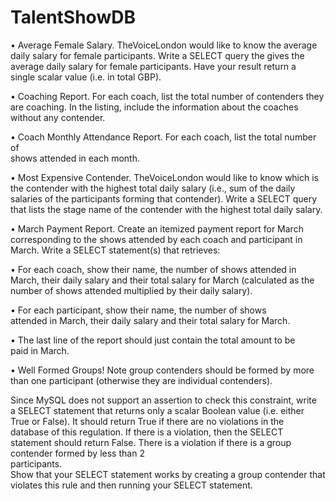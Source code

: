 # TalentShowDB
• Average	Female	Salary.	TheVoiceLondon would	like	to	know	the	average
daily	salary	 for	 female	participants.		Write	a	SELECT	query	the	gives	the	
average daily	 salary	 for	 female	 participants.	 	Have	 your	 result	 return	 a	
single	scalar	value (i.e.	in	total	GBP).

• Coaching	Report. For	each	coach, list	the	total	number	of	contenders	they	
are	 coaching.	 	 In	 the	 listing,	 include	 the	 information	 about	 the	 coaches	
without	any contender.

• Coach	Monthly	Attendance	Report. For	each	coach, list	the	total	number	of	
shows	attended in	each	month.		

• Most	Expensive	Contender.		TheVoiceLondon would	like	to	know	which	is	
the	 contender with	 the	 highest total	 daily	 salary (i.e.,	 sum	 of	 the	 daily	
salaries	of	the	participants	forming that	contender).		Write	a	SELECT	query	
that	lists	the	stage name of	the	contender with	the	highest	total	daily	salary.

• March	 Payment	 Report. Create	 an	 itemized	 payment	 report for	 March
corresponding	 to	 the	 shows	 attended	 by each	 coach	 and	 participant	 in	
March. Write	a	SELECT	statement(s) that	retrieves:

• For	each	coach,	show their	name,	the	number	of	shows	attended	in	
March,	their	daily	salary	and	their	total	salary	for	March	(calculated	
as	the	number	of	shows	attended	multiplied	by	their	daily	salary).	

• For each	 participant, show	 their	 name,	 the	 number	 of	 shows	
attended	in	March,	their	daily	salary	and	their	total	salary	for	March.

• The	last	line	of	the	report	should	just	contain	the	total	amount	to	be	
paid	in	March.

• Well	Formed	Groups!		Note	group	contenders should	be	formed	by	more	
than	one	participant	(otherwise	they	are	individual	contenders).	

Since	MySQL	does	not	support	an	assertion	to	check	this	constraint,	write	
a	SELECT	 statement	that	 returns	only	a	 scalar	Boolean	 value	 (i.e.	either	
True	 or	 False).	 	 It	 should	 return	 True	 if	 there	 are	 no	 violations in	 the	
database	 of	 this	 regulation.	 	 If	 there	 is	 a	 violation,	 then	 the	 SELECT	
statement	should	return	False.
There	is	a	 violation	if	 there	is	a	group	 contender	 formed	 by	less	 than	 2	
participants.		
Show that	your	SELECT	statement works	by	creating	a	group	contender
that	violates	this	rule and	then	running	your	SELECT	statement.
